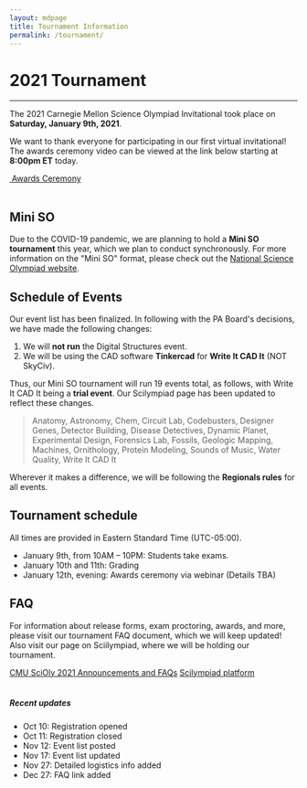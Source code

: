 ```yaml
---
layout: mdpage
title: Tournament Information
permalink: /tournament/
---
```


# 2021 Tournament
<hr>

<div class="row">

<div class="col">

<p>
The 2021 Carnegie Mellon Science Olympiad Invitational took place on
<strong>Saturday, January 9th, 2021</strong>.
</p>

<p>
We want to thank everyone for participating in our first virtual invitational!
The awards ceremony video can be viewed at the link below starting at
<strong>8:00pm ET</strong> today.
</p>

<div>
  <a class="btn btn-success btn-lg btn-block" role="button"
  href="https://youtu.be/FYblBgoMSDQ" target="_blank">
    <i class="fas fa-video"></i>
    &nbsp;Awards Ceremony
  </a>
</div>

<br>

<h2>Mini SO</h2>

<p>
Due to the COVID-19 pandemic, we are planning to hold a <strong>Mini SO
tournament</strong> this year, which we plan to conduct synchronously.  For
more information on the "Mini SO" format, please check out the <a
href="https://www.soinc.org/play/tournaments" target="_blank">National Science
Olympiad website</a>.
</p>

<h2>Schedule of Events</h2>

<p>
Our event list has been finalized. In following with the PA Board's decisions,
we have made the following changes:
</p>

<ol>
  <li>We will <strong>not run</strong> the Digital Structures event.</li>
  <li>We will be using the CAD software <strong>Tinkercad</strong> for
    <strong>Write It CAD It</strong> (NOT SkyCiv).</li>
</ol>

<p>
Thus, our Mini SO tournament will run 19 events total, as follows, with Write
It CAD It being a <strong>trial event</strong>. Our Scilympiad page has been
updated to reflect these changes.
</p>

<blockquote class="ml-4">
<p>
  Anatomy, Astronomy, Chem, Circuit Lab, Codebusters, Designer Genes,
  Detector Building, Disease Detectives, Dynamic Planet, Experimental Design,
  Forensics Lab, Fossils, Geologic Mapping, Machines, Ornithology, Protein
  Modeling, Sounds of Music, Water Quality, Write It CAD It
</p>
</blockquote>

<p>
Wherever it makes a difference, we will be following the <strong>Regionals
rules</strong> for all events.
</p>

<h2>Tournament schedule</h2>

<p>
All times are provided in Eastern Standard Time (UTC-05:00).
</p>

<ul>
  <li>January 9th, from 10AM &ndash; 10PM: Students take exams.</li>
  <li>January 10th and 11th: Grading</li>
  <li>January 12th, evening: Awards ceremony via webinar (Details TBA)</li>
</ul>

<h2>FAQ</h2>

<p>
For information about release forms, exam proctoring, awards, and more, please
visit our tournament FAQ document, which we will keep updated! Also visit our
page on Sciilympiad, where we will be holding our tournament.
</p>

<div>
  <a class="btn btn-danger btn-lg btn-block" role="button"
  href="https://docs.google.com/document/d/1WFl1M2XiZ3rCtnXNvwSTVCujm2tcttwdMGQkR5tpYHM/edit?usp=sharing"
  target="_blank">CMU SciOly 2021 Announcements and FAQs</a>
  <a class="btn btn-primary btn-lg btn-block" role="button"
  href="https://scilympiad.com/pa-cmuso" target="_blank">Scilympiad
  platform</a>
</div>
<br>

</div>

<div class="col-md-6 col-lg-4">
<div class="card border-info">
  <h5 class="card-header bg-info text-white">Recent updates</h5>
  <ul class="list-group list-group-flush">
    <li class="list-group-item">Oct 10: Registration opened</li>
    <li class="list-group-item">Oct 11: Registration closed</li>
    <li class="list-group-item">Nov 12: Event list posted</li>
    <li class="list-group-item">Nov 17: Event list updated</li>
    <li class="list-group-item">Nov 27: Detailed logistics info added</li>
    <li class="list-group-item">Dec 27: FAQ link added</li>
  </ul>
</div>
</div>

</div> <!-- .row -->
